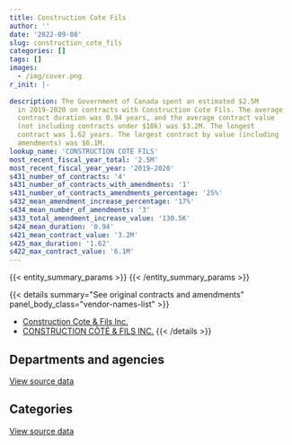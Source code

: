 ```yaml
---
title: Construction Cote Fils
author: ''
date: '2022-09-08'
slug: construction_cote_fils
categories: []
tags: []
images:
  - /img/cover.png
r_init: |-
  
description: The Government of Canada spent an estimated $2.5M
  in 2019-2020 on contracts with Construction Cote Fils. The average
  contract duration was 0.94 years, and the average contract value
  (not including contracts under $10k) was $3.2M. The longest
  contract was 1.62 years. The largest contract by value (including
  amendments) was $6.1M.
lookup_name: 'CONSTRUCTION COTE FILS'
most_recent_fiscal_year_total: '2.5M'
most_recent_fiscal_year_year: '2019-2020'
s431_number_of_contracts: '4'
s431_number_of_contracts_with_amendments: '1'
s431_number_of_contracts_amendments_percentage: '25%'
s432_mean_amendment_increase_percentage: '17%'
s434_mean_number_of_amendments: '3'
s433_total_amendment_increase_value: '130.5K'
s424_mean_duration: '0.94'
s421_mean_contract_value: '3.2M'
s425_max_duration: '1.62'
s422_max_contract_value: '6.1M'
---
```


<script src="/rmarkdown-libs/htmlwidgets/htmlwidgets.js"></script>
<link href="/rmarkdown-libs/datatables-css/datatables-crosstalk.css" rel="stylesheet" />
<script src="/rmarkdown-libs/datatables-binding/datatables.js"></script>
<script src="/rmarkdown-libs/jquery/jquery-3.6.0.min.js"></script>
<link href="/rmarkdown-libs/dt-core-bootstrap/css/dataTables.bootstrap.min.css" rel="stylesheet" />
<link href="/rmarkdown-libs/dt-core-bootstrap/css/dataTables.bootstrap.extra.css" rel="stylesheet" />
<script src="/rmarkdown-libs/dt-core-bootstrap/js/jquery.dataTables.min.js"></script>
<script src="/rmarkdown-libs/dt-core-bootstrap/js/dataTables.bootstrap.min.js"></script>
<link href="/rmarkdown-libs/crosstalk/css/crosstalk.min.css" rel="stylesheet" />
<script src="/rmarkdown-libs/crosstalk/js/crosstalk.min.js"></script>
<script src="/rmarkdown-libs/htmlwidgets/htmlwidgets.js"></script>
<link href="/rmarkdown-libs/datatables-css/datatables-crosstalk.css" rel="stylesheet" />
<script src="/rmarkdown-libs/datatables-binding/datatables.js"></script>
<script src="/rmarkdown-libs/jquery/jquery-3.6.0.min.js"></script>
<link href="/rmarkdown-libs/dt-core-bootstrap/css/dataTables.bootstrap.min.css" rel="stylesheet" />
<link href="/rmarkdown-libs/dt-core-bootstrap/css/dataTables.bootstrap.extra.css" rel="stylesheet" />
<script src="/rmarkdown-libs/dt-core-bootstrap/js/jquery.dataTables.min.js"></script>
<script src="/rmarkdown-libs/dt-core-bootstrap/js/dataTables.bootstrap.min.js"></script>
<link href="/rmarkdown-libs/crosstalk/css/crosstalk.min.css" rel="stylesheet" />
<script src="/rmarkdown-libs/crosstalk/js/crosstalk.min.js"></script>

{{< entity_summary_params >}}
{{< /entity_summary_params >}}

{{< details summary="See original contracts and amendments" panel_body_class="vendor-names-list" >}}
- [Construction Cote & Fils Inc.](https://search.open.canada.ca/en/ct/?sort=contract_value_f%20desc&page=1&search_text=%22Construction%20Cote%20%26%20Fils%20Inc.%22)
- [CONSTRUCTION CÔTÉ & FILS INC.](https://search.open.canada.ca/en/ct/?sort=contract_value_f%20desc&page=1&search_text=%22CONSTRUCTION%20C%c3%94T%c3%89%20%26%20FILS%20INC.%22)
{{< /details >}}

## Departments and agencies

<div id="htmlwidget-1" style="width:100%;height:auto;" class="datatables html-widget"></div>
<script type="application/json" data-for="htmlwidget-1">{"x":{"style":"bootstrap","filter":"none","vertical":false,"data":[["<a href=\"/departments/dnd-mdn/\">National Defence<\/a>","<a href=\"/departments/pwgsc-tpsgc/\">Public Services and Procurement Canada<\/a>"],[1610440.32,null],[8515968.49,112346.22],[1759463.19,775824.81]],"container":"<table class=\"table table-striped table-hover row-border order-column display\">\n  <thead>\n    <tr>\n      <th>Department<\/th>\n      <th>2017-2018<\/th>\n      <th>2018-2019<\/th>\n      <th>2019-2020<\/th>\n    <\/tr>\n  <\/thead>\n<\/table>","options":{"order":[[3,"desc"]],"pageLength":10,"autoWidth":true,"columnDefs":[{"targets":1,"render":"function(data, type, row, meta) {\n    return type !== 'display' ? data : DTWidget.formatCurrency(data, \"$\", 2, 3, \",\", \".\", true, null);\n  }"},{"targets":2,"render":"function(data, type, row, meta) {\n    return type !== 'display' ? data : DTWidget.formatCurrency(data, \"$\", 2, 3, \",\", \".\", true, null);\n  }"},{"targets":3,"render":"function(data, type, row, meta) {\n    return type !== 'display' ? data : DTWidget.formatCurrency(data, \"$\", 2, 3, \",\", \".\", true, null);\n  }"},{"width":"16%","targets":[1,2,3]},{"className":"dt-right","targets":[1,2,3]}],"orderClasses":false}},"evals":["options.columnDefs.0.render","options.columnDefs.1.render","options.columnDefs.2.render"],"jsHooks":[]}</script>
<p class="text-right">
<a href="https://github.com/GoC-Spending/contracts-data/tree/main/data/out/vendors/construction_cote_fils/summary_by_fiscal_year_by_department.csv" class="source-data-link btn btn-link">View source data</a>
</p>

## Categories

<div id="htmlwidget-2" style="width:100%;height:auto;" class="datatables html-widget"></div>
<script type="application/json" data-for="htmlwidget-2">{"x":{"style":"bootstrap","filter":"none","vertical":false,"data":[["<a href=\"/categories/facilities_and_construction/\">Facilities and construction<\/a>"],[1610440.32],[8628314.71],[2535288]],"container":"<table class=\"table table-striped table-hover row-border order-column display\">\n  <thead>\n    <tr>\n      <th>Category<\/th>\n      <th>2017-2018<\/th>\n      <th>2018-2019<\/th>\n      <th>2019-2020<\/th>\n    <\/tr>\n  <\/thead>\n<\/table>","options":{"order":[[3,"desc"]],"dom":"t","pageLength":30,"autoWidth":true,"columnDefs":[{"targets":1,"render":"function(data, type, row, meta) {\n    return type !== 'display' ? data : DTWidget.formatCurrency(data, \"$\", 2, 3, \",\", \".\", true, null);\n  }"},{"targets":2,"render":"function(data, type, row, meta) {\n    return type !== 'display' ? data : DTWidget.formatCurrency(data, \"$\", 2, 3, \",\", \".\", true, null);\n  }"},{"targets":3,"render":"function(data, type, row, meta) {\n    return type !== 'display' ? data : DTWidget.formatCurrency(data, \"$\", 2, 3, \",\", \".\", true, null);\n  }"},{"width":"16%","targets":[1,2,3]},{"className":"dt-right","targets":[1,2,3]}],"orderClasses":false,"lengthMenu":[10,25,30,50,100]}},"evals":["options.columnDefs.0.render","options.columnDefs.1.render","options.columnDefs.2.render"],"jsHooks":[]}</script>
<p class="text-right">
<a href="https://github.com/GoC-Spending/contracts-data/tree/main/data/out/vendors/construction_cote_fils/summary_by_fiscal_year_by_category.csv" class="source-data-link btn btn-link">View source data</a>
</p>

